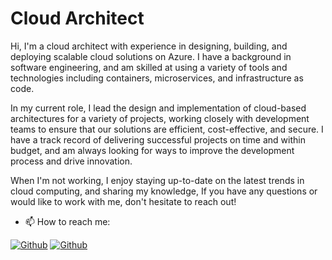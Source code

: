 # Cloud Architect

Hi, I'm a cloud architect with experience in designing, building, and deploying scalable cloud solutions on Azure. I have a background in software engineering, and am skilled at using a variety of tools and technologies including containers, microservices, and infrastructure as code.

In my current role, I lead the design and implementation of cloud-based architectures for a variety of projects, working closely with development teams to ensure that our solutions are efficient, cost-effective, and secure. I have a track record of delivering successful projects on time and within budget, and am always looking for ways to improve the development process and drive innovation.

When I'm not working, I enjoy staying up-to-date on the latest trends in cloud computing, and sharing my knowledge, If you have any questions or would like to work with me, don't hesitate to reach out!

- 📫 How to reach me:

[<img alt="Github" src="https://img.shields.io/badge/GitHub-%2312100E.svg?&style=for-the-badge&logo=Github&logoColor=white" />](https://github.com/Imadus00) [<img alt="Github" src="https://img.shields.io/badge/LinkedIn-0077B5?style=for-the-badge&logo=linkedin&logoColor=white" />](https://www.linkedin.com/in/imad-bensisaid-725378197/)

<!--
**Imadus00/imadus00** is a ✨ _special_ ✨ repository because its `README.md` (this file) appears on your GitHub profile.

Here are some ideas to get you started:ftyhfgyy

- 🔭 I’m currently working on ...
- 🌱 I’m currently learning ...
- 👯 I’m looking to collaborate on ...
- 🤔 I’m looking for help with ...
- 💬 Ask me about ...
- 📫 How to reach me: ...
- 😄 Pronouns: ...
- ⚡ Fun fact: ...
-->

